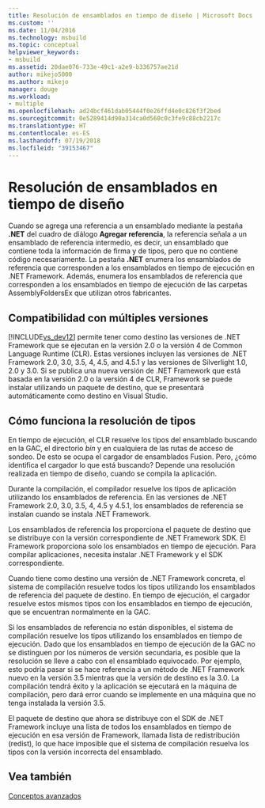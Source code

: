 ```yaml
---
title: Resolución de ensamblados en tiempo de diseño | Microsoft Docs
ms.custom: ''
ms.date: 11/04/2016
ms.technology: msbuild
ms.topic: conceptual
helpviewer_keywords:
- msbuild
ms.assetid: 20dae076-733e-49c1-a2e9-b336757ae21d
author: mikejo5000
ms.author: mikejo
manager: douge
ms.workload:
- multiple
ms.openlocfilehash: ad24bcf461dab05444f0e26ffd4e0c826f3f2bed
ms.sourcegitcommit: 0e5289414d90a314ca0d560c0c3fe9c88cb2217c
ms.translationtype: HT
ms.contentlocale: es-ES
ms.lasthandoff: 07/19/2018
ms.locfileid: "39153467"
---
```

# <a name="resolve-assemblies-at-design-time"></a>Resolución de ensamblados en tiempo de diseño
Cuando se agrega una referencia a un ensamblado mediante la pestaña **.NET** del cuadro de diálogo **Agregar referencia**, la referencia señala a un ensamblado de referencia intermedio, es decir, un ensamblado que contiene toda la información de firma y de tipos, pero que no contiene código necesariamente. La pestaña **.NET** enumera los ensamblados de referencia que corresponden a los ensamblados en tiempo de ejecución en .NET Framework. Además, enumera los ensamblados de referencia que corresponden a los ensamblados en tiempo de ejecución de las carpetas AssemblyFoldersEx que utilizan otros fabricantes.  
  
## <a name="multi-targeting"></a>Compatibilidad con múltiples versiones  
 [!INCLUDE[vs_dev12](../extensibility/includes/vs_dev12_md.md)] permite tener como destino las versiones de .NET Framework que se ejecutan en la versión 2.0 o la versión 4 de Common Language Runtime (CLR). Estas versiones incluyen las versiones de .NET Framework 2.0, 3.0, 3.5, 4, 4.5, and 4.5.1 y las versiones de Silverlight 1.0, 2.0 y 3.0. Si se publica una nueva versión de .NET Framework que está basada en la versión 2.0 o la versión 4 de CLR, Framework se puede instalar utilizando un paquete de destino, que se presentará automáticamente como destino en Visual Studio.  
  
## <a name="how-type-resolution-works"></a>Cómo funciona la resolución de tipos  
 En tiempo de ejecución, el CLR resuelve los tipos del ensamblado buscando en la GAC, el directorio *bin* y en cualquiera de las rutas de acceso de sondeo. De esto se ocupa el cargador de ensamblados Fusion. Pero, ¿cómo identifica el cargador lo que está buscando? Depende una resolución realizada en tiempo de diseño, cuando se compila la aplicación.  
  
 Durante la compilación, el compilador resuelve los tipos de aplicación utilizando los ensamblados de referencia. En las versiones de .NET Framework 2.0, 3.0, 3.5, 4, 4.5 y 4.5.1, los ensamblados de referencia se instalan cuando se instala .NET Framework.  
  
 Los ensamblados de referencia los proporciona el paquete de destino que se distribuye con la versión correspondiente de .NET Framework SDK. El Framework proporciona solo los ensamblados en tiempo de ejecución. Para compilar aplicaciones, necesita instalar .NET Framework y el SDK correspondiente.  
  
 Cuando tiene como destino una versión de .NET Framework concreta, el sistema de compilación resuelve todos los tipos utilizando los ensamblados de referencia del paquete de destino. En tiempo de ejecución, el cargador resuelve estos mismos tipos con los ensamblados en tiempo de ejecución, que se encuentran normalmente en la GAC.  
  
 Si los ensamblados de referencia no están disponibles, el sistema de compilación resuelve los tipos utilizando los ensamblados en tiempo de ejecución. Dado que los ensamblados en tiempo de ejecución de la GAC no se distinguen por los números de versión secundaria, es posible que la resolución se lleve a cabo con el ensamblado equivocado. Por ejemplo, esto podría pasar si se hace referencia a un método de .NET Framework nuevo en la versión 3.5 mientras que la versión de destino es la 3.0. La compilación tendrá éxito y la aplicación se ejecutará en la máquina de compilación, pero dará error cuando se implemente en una máquina que no tenga instalada la versión 3.5.  
  
 El paquete de destino que ahora se distribuye con el SDK de .NET Framework incluye una lista de todos los ensamblados en tiempo de ejecución en esa versión de Framework, llamada lista de redistribución (redist), lo que hace imposible que el sistema de compilación resuelva los tipos con la versión incorrecta del ensamblado.  
  
## <a name="see-also"></a>Vea también  
 [Conceptos avanzados](../msbuild/msbuild-advanced-concepts.md)